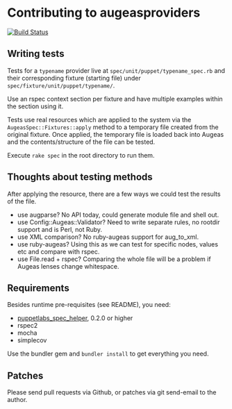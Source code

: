 # Contributing to augeasproviders

[![Build Status](https://secure.travis-ci.org/domcleal/augeasproviders.png?branch=master)](http://travis-ci.org/domcleal/augeasproviders)

## Writing tests

Tests for a `typename` provider live at `spec/unit/puppet/typename_spec.rb` and
their corresponding fixture (starting file) under
`spec/fixture/unit/puppet/typename/`.

Use an rspec context section per fixture and have multiple examples within the
section using it.

Tests use real resources which are applied to the system via the
`AugeasSpec::Fixtures::apply` method to a temporary file created from the
original fixture.  Once applied, the temporary file is loaded back into Augeas
and the contents/structure of the file can be tested.

Execute `rake spec` in the root directory to run them.

## Thoughts about testing methods

After applying the resource, there are a few ways we could test the results of
the file.

* use augparse?  No API today, could generate module file and shell out.
* use Config::Augeas::Validator?  Need to write separate rules, no rootdir
  support and is Perl, not Ruby.
* use XML comparison?  No ruby-augeas support for aug_to_xml.
* use ruby-augeas?  Using this as we can test for specific nodes, values etc
  and compare with rspec.
* use File.read + rspec?  Comparing the whole file will be a problem if Augeas
  lenses change whitespace.

## Requirements

Besides runtime pre-requisites (see README), you need:

* [puppetlabs_spec_helper](https://github.com/puppetlabs/puppetlabs_spec_helper), 0.2.0 or higher
* rspec2
* mocha
* simplecov

Use the bundler gem and `bundler install` to get everything you need.

## Patches

Please send pull requests via Github, or patches via git send-email to the
author.
